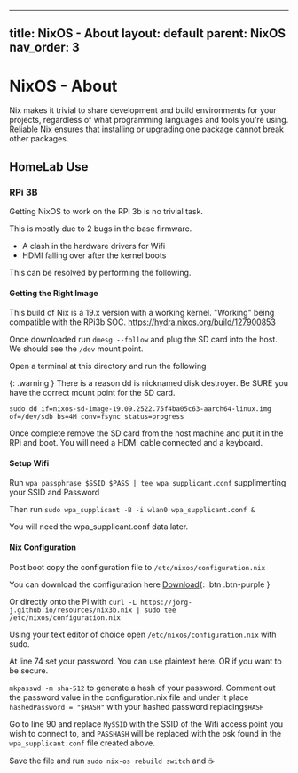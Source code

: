 
---
title: NixOS - About
layout: default
parent: NixOS
nav_order: 3
---

# NixOS - About


Nix makes it trivial to share development and build environments for your projects, regardless of what programming languages and tools you're using. Reliable Nix ensures that installing or upgrading one package cannot break other packages.


## HomeLab Use

### RPi 3B

Getting NixOS to work on the RPi 3b is no trivial task.

This is mostly due to 2 bugs in the base firmware.
- A clash in the hardware drivers for Wifi
- HDMI falling over after the kernel boots

This can be resolved by performing the following.

#### Getting the Right Image

This build of Nix is a 19.x version with a working kernel. "Working" being compatible with the RPi3b SOC.
https://hydra.nixos.org/build/127900853

Once downloaded run `dmesg --follow` and plug the SD card into the host. We should see the `/dev` mount point.

Open a terminal at this directory and run the following

{: .warning }
There is a reason dd is nicknamed disk destroyer. Be SURE you have the correct mount point for the SD card.

```
sudo dd if=nixos-sd-image-19.09.2522.75f4ba05c63-aarch64-linux.img of=/dev/sdb bs=4M conv=fsync status=progress
```

Once complete remove the SD card from the host machine and put it in the RPi and boot. You will need a HDMI cable connected and a keyboard.



#### Setup Wifi

Run `wpa_passphrase $SSID $PASS | tee wpa_supplicant.conf` supplimenting your SSID and Password

Then run `sudo wpa_supplicant -B -i wlan0 wpa_supplicant.conf &`

You will need the wpa_supplicant.conf data later.

#### Nix Configuration

Post boot copy the configuration file to `/etc/nixos/configuration.nix`

You can download the configuration here [Download](resources/nix3b.nix){: .btn .btn-purple }

Or directly onto the Pi with `curl -L https://jorg-j.github.io/resources/nix3b.nix | sudo tee /etc/nixos/configuration.nix`

Using your text editor of choice open `/etc/nixos/configuration.nix` with sudo.

At line 74 set your password. You can use plaintext here. OR if you want to be secure.

`mkpasswd -m sha-512` to generate a hash of your password. Comment out the password value in the configuration.nix file and under it place
`hashedPassword = "$HASH"` with your hashed password replacing`$HASH`

Go to line 90 and replace `MySSID` with the SSID of the Wifi access point you wish to connect to, and `PASSHASH` will be replaced with the psk found in the `wpa_supplicant.conf` file created above.

Save the file and run `sudo nix-os rebuild switch` and ☕